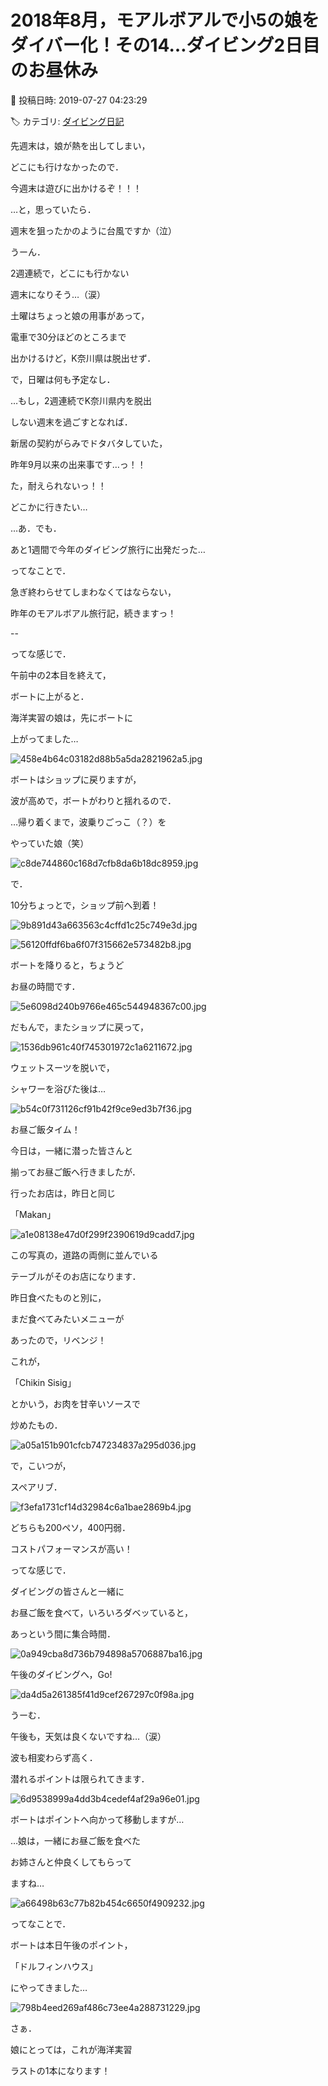 # 2018年8月，モアルボアルで小5の娘をダイバー化！その14…ダイビング2日目のお昼休み

📅 投稿日時: 2019-07-27 04:23:29

🏷️ カテゴリ: [ダイビング日記](ce3a7a8d424d112fce83ee85c81a0e344.md)

先週末は，娘が熱を出してしまい，


どこにも行けなかったので．


今週末は遊びに出かけるぞ！！！


…と，思っていたら．


週末を狙ったかのように台風ですか（泣）





うーん．


2週連続で，どこにも行かない


週末になりそう…（涙）





土曜はちょっと娘の用事があって，


電車で30分ほどのところまで


出かけるけど，K奈川県は脱出せず．


で，日曜は何も予定なし．





…もし，2週連続でK奈川県内を脱出


しない週末を過ごすとなれば．


新居の契約がらみでドタバタしていた，


昨年9月以来の出来事です…っ！！





た，耐えられないっ！！


どこかに行きたい…





…あ．でも．


あと1週間で今年のダイビング旅行に出発だった…





ってなことで．


急ぎ終わらせてしまわなくてはならない，


昨年のモアルボアル旅行記，続きますっ！


--





ってな感じで．


午前中の2本目を終えて，


ボートに上がると．


海洋実習の娘は，先にボートに


上がってました…




![458e4b64c03182d88b5a5da2821962a5.jpg](images/458e4b64c03182d88b5a5da2821962a5.jpg)




ボートはショップに戻りますが，


波が高めで，ボートがわりと揺れるので．


…帰り着くまで，波乗りごっこ（？）を


やっていた娘（笑）




![c8de744860c168d7cfb8da6b18dc8959.jpg](images/c8de744860c168d7cfb8da6b18dc8959.jpg)




で．


10分ちょっとで，ショップ前へ到着！




![9b891d43a663563c4cffd1c25c749e3d.jpg](images/9b891d43a663563c4cffd1c25c749e3d.jpg)









![56120ffdf6ba6f07f315662e573482b8.jpg](images/56120ffdf6ba6f07f315662e573482b8.jpg)




ボートを降りると，ちょうど


お昼の時間です．




![5e6098d240b9766e465c544948367c00.jpg](images/5e6098d240b9766e465c544948367c00.jpg)




だもんで，またショップに戻って，




![1536db961c40f745301972c1a6211672.jpg](images/1536db961c40f745301972c1a6211672.jpg)




ウェットスーツを脱いで，


シャワーを浴びた後は…




![b54c0f731126cf91b42f9ce9ed3b7f36.jpg](images/b54c0f731126cf91b42f9ce9ed3b7f36.jpg)




お昼ご飯タイム！


今日は，一緒に潜った皆さんと


揃ってお昼ご飯へ行きましたが．


行ったお店は，昨日と同じ


「Makan」




![a1e08138e47d0f299f2390619d9cadd7.jpg](images/a1e08138e47d0f299f2390619d9cadd7.jpg)




この写真の，道路の両側に並んでいる


テーブルがそのお店になります．





昨日食べたものと別に，


まだ食べてみたいメニューが


あったので，リベンジ！


これが，


「Chikin Sisig」


とかいう，お肉を甘辛いソースで


炒めたもの．




![a05a151b901cfcb747234837a295d036.jpg](images/a05a151b901cfcb747234837a295d036.jpg)




で，こいつが，


スペアリブ．




![f3efa1731cf14d32984c6a1bae2869b4.jpg](images/f3efa1731cf14d32984c6a1bae2869b4.jpg)




どちらも200ペソ，400円弱．


コストパフォーマンスが高い！





ってな感じで．


ダイビングの皆さんと一緒に


お昼ご飯を食べて，いろいろダベッていると，


あっという間に集合時間．




![0a949cba8d736b794898a5706887ba16.jpg](images/0a949cba8d736b794898a5706887ba16.jpg)




午後のダイビングへ，Go!




![da4d5a261385f41d9cef267297c0f98a.jpg](images/da4d5a261385f41d9cef267297c0f98a.jpg)




うーむ．


午後も，天気は良くないですね…（涙）


波も相変わらず高く．


潜れるポイントは限られてきます．




![6d9538999a4dd3b4cedef4af29a96e01.jpg](images/6d9538999a4dd3b4cedef4af29a96e01.jpg)




ボートはポイントへ向かって移動しますが…


…娘は，一緒にお昼ご飯を食べた


お姉さんと仲良くしてもらって


ますね…




![a66498b63c77b82b454c6650f4909232.jpg](images/a66498b63c77b82b454c6650f4909232.jpg)




ってなことで．


ボートは本日午後のポイント，


「ドルフィンハウス」


にやってきました…




![798b4eed269af486c73ee4a288731229.jpg](images/798b4eed269af486c73ee4a288731229.jpg)




さぁ．


娘にとっては，これが海洋実習


ラストの1本になります！
